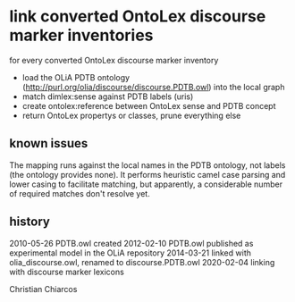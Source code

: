 # link converted OntoLex discourse marker inventories

for every converted OntoLex discourse marker inventory
- load the OLiA PDTB ontology (http://purl.org/olia/discourse/discourse.PDTB.owl) into the local graph
- match dimlex:sense against PDTB labels (uris)
- create ontolex:reference between OntoLex sense and PDTB concept
- return OntoLex propertys or classes, prune everything else

## known issues

The mapping runs against the local names in the PDTB ontology, not labels (the ontology provides none).
It performs heuristic camel case parsing and lower casing to facilitate matching, but apparently, a considerable number of required matches don't resolve yet.

## history

2010-05-26 PDTB.owl created
2012-02-10 PDTB.owl published as experimental model in the OLiA repository
2014-03-21 linked with olia_discourse.owl, renamed to discourse.PDTB.owl
2020-02-04 linking with discourse marker lexicons

Christian Chiarcos